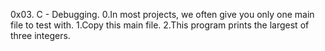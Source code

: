 0x03. C - Debugging.
0.In most projects, we often give you only one main file to test with.
1.Copy this main file.
2.This program prints the largest of three integers.

